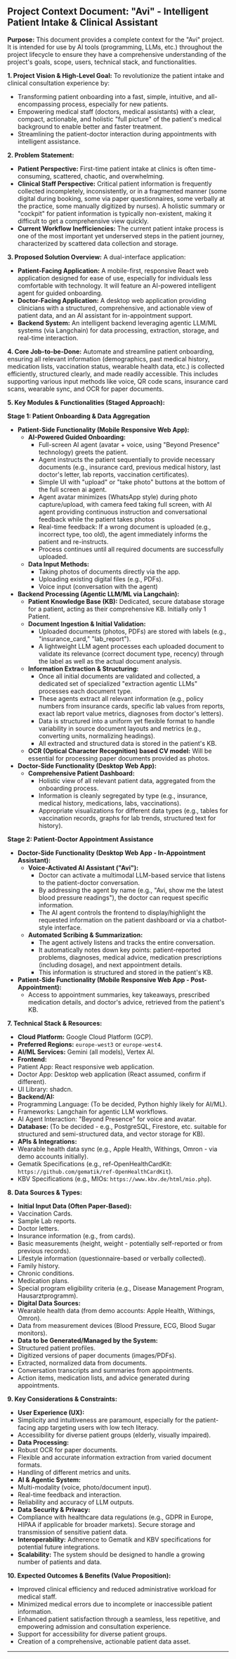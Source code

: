 ## Project Context Document: "Avi" - Intelligent Patient Intake & Clinical Assistant

**Purpose:** This document provides a complete context for the "Avi" project. It is intended for use by AI tools (programming, LLMs, etc.) throughout the project lifecycle to ensure they have a comprehensive understanding of the project's goals, scope, users, technical stack, and functionalities.

**1. Project Vision & High-Level Goal:**
To revolutionize the patient intake and clinical consultation experience by:

- Transforming patient onboarding into a fast, simple, intuitive, and all-encompassing process, especially for new patients.
- Empowering medical staff (doctors, medical assistants) with a clear, compact, actionable, and holistic "full picture" of the patient's medical background to enable better and faster treatment.
- Streamlining the patient-doctor interaction during appointments with intelligent assistance.

**2. Problem Statement:**

- **Patient Perspective:** First-time patient intake at clinics is often time-consuming, scattered, chaotic, and overwhelming.
- **Clinical Staff Perspective:** Critical patient information is frequently collected incompletely, inconsistently, or in a fragmented manner (some digital during booking, some via paper questionnaires, some verbally at the practice, some manually digitized by nurses). A holistic summary or "cockpit" for patient information is typically non-existent, making it difficult to get a comprehensive view quickly.
- **Current Workflow Inefficiencies:** The current patient intake process is one of the most important yet underserved steps in the patient journey, characterized by scattered data collection and storage.

**3. Proposed Solution Overview:**
A dual-interface application:

- **Patient-Facing Application:** A mobile-first, responsive React web application designed for ease of use, especially for individuals less comfortable with technology. It will feature an AI-powered intelligent agent for guided onboarding.
- **Doctor-Facing Application:** A desktop web application providing clinicians with a structured, comprehensive, and actionable view of patient data, and an AI assistant for in-appointment support.
- **Backend System:** An intelligent backend leveraging agentic LLM/ML systems (via Langchain) for data processing, extraction, storage, and real-time interaction.

**4. Core Job-to-be-Done:**
Automate and streamline patient onboarding, ensuring all relevant information (demographics, past medical history, medication lists, vaccination status, wearable health data, etc.) is collected efficiently, structured clearly, and made readily accessible. This includes supporting various input methods like voice, QR code scans, insurance card scans, wearable sync, and OCR for paper documents.

**5. Key Modules & Functionalities (Staged Approach):**

**Stage 1: Patient Onboarding & Data Aggregation**

- **Patient-Side Functionality (Mobile Responsive Web App):**
  - **AI-Powered Guided Onboarding:**
    - Full-screen AI agent (avatar + voice, using "Beyond Presence" technology) greets the patient.
    - Agent instructs the patient sequentially to provide necessary documents (e.g., insurance card, previous medical history, last doctor's letter, lab reports, vaccination certificates).
    - Simple UI with "upload" or "take photo" buttons at the bottom of the full screen ai agent.
    - Agent avatar minimizes (WhatsApp style) during photo capture/upload, with camera feed taking full screen, with AI agent providing continuous instruction and conversational feedback while the patient takes photos
    - Real-time feedback: If a wrong document is uploaded (e.g., incorrect type, too old), the agent immediately informs the patient and re-instructs.
    - Process continues until all required documents are successfully uploaded.
  - **Data Input Methods:**
    - Taking photos of documents directly via the app.
    - Uploading existing digital files (e.g., PDFs).
    - Voice input (conversation with the agent)
- **Backend Processing (Agentic LLM/ML via Langchain):**
  - **Patient Knowledge Base (KB):** Dedicated, secure database storage for a patient, acting as their comprehensive KB. Initially only 1 Patient.
  - **Document Ingestion & Initial Validation:**
    - Uploaded documents (photos, PDFs) are stored with labels (e.g., "insurance_card," "lab_report").
    - A lightweight LLM agent processes each uploaded document to validate its relevance (correct document type, recency) through the label as well as the actual document analysis.
  - **Information Extraction & Structuring:**
    - Once all initial documents are validated and collected, a dedicated set of specialized "extraction agentic LLMs" processes each document type.
    - These agents extract all relevant information (e.g., policy numbers from insurance cards, specific lab values from reports, exact lab report value metrics, diagnoses from doctor's letters).
    - Data is structured into a uniform yet flexible format to handle variability in source document layouts and metrics (e.g., converting units, normalizing headings).
    - All extracted and structured data is stored in the patient's KB.
  - **OCR (Optical Character Recognition) based CV model:** Will be essential for processing paper documents provided as photos.
- **Doctor-Side Functionality (Desktop Web App):**
  - **Comprehensive Patient Dashboard:**
    - Holistic view of all relevant patient data, aggregated from the onboarding process.
    - Information is cleanly segregated by type (e.g., insurance, medical history, medications, labs, vaccinations).
    - Appropriate visualizations for different data types (e.g., tables for vaccination records, graphs for lab trends, structured text for history).

**Stage 2: Patient-Doctor Appointment Assistance**

- **Doctor-Side Functionality (Desktop Web App - In-Appointment Assistant):**
  - **Voice-Activated AI Assistant ("Avi"):**
    - Doctor can activate a multimodal LLM-based service that listens to the patient-doctor conversation.
    - By addressing the agent by name (e.g., "Avi, show me the latest blood pressure readings"), the doctor can request specific information.
    - The AI agent controls the frontend to display/highlight the requested information on the patient dashboard or via a chatbot-style interface.
  - **Automated Scribing & Summarization:**
    - The agent actively listens and tracks the entire conversation.
    - It automatically notes down key points: patient-reported problems, diagnoses, medical advice, medication prescriptions (including dosage), and next appointment details.
    - This information is structured and stored in the patient's KB.
- **Patient-Side Functionality (Mobile Responsive Web App - Post-Appointment):**
  - Access to appointment summaries, key takeaways, prescribed medication details, and doctor's advice, retrieved from the patient's KB.

**7. Technical Stack & Resources:**

- **Cloud Platform:** Google Cloud Platform (GCP).
- **Preferred Regions:** `europe-west3` or `europe-west4`.
- **AI/ML Services:** Gemini (all models), Vertex AI.
- **Frontend:**
- Patient App: React responsive web application.
- Doctor App: Desktop web application (React assumed, confirm if different).
- UI Library: shadcn.
- **Backend/AI:**
- Programming Language: (To be decided, Python highly likely for AI/ML).
- Frameworks: Langchain for agentic LLM workflows.
- AI Agent Interaction: "Beyond Presence" for voice and avatar.
- **Database:** (To be decided - e.g., PostgreSQL, Firestore, etc. suitable for structured and semi-structured data, and vector storage for KB).
- **APIs & Integrations:**
- Wearable health data sync (e.g., Apple Health, Withings, Omron - via demo accounts initially).
- Gematik Specifications (e.g., ref-OpenHealthCardKit: `https://github.com/gematik/ref-OpenHealthCardKit`).
- KBV Specifications (e.g., MIOs: `https://www.kbv.de/html/mio.php`).

**8. Data Sources & Types:**

- **Initial Input Data (Often Paper-Based):**
- Vaccination Cards.
- Sample Lab reports.
- Doctor letters.
- Insurance information (e.g., from cards).
- Basic measurements (height, weight - potentially self-reported or from previous records).
- Lifestyle information (questionnaire-based or verbally collected).
- Family history.
- Chronic conditions.
- Medication plans.
- Special program eligibility criteria (e.g., Disease Management Program, Hausarztprogramm).
- **Digital Data Sources:**
- Wearable health data (from demo accounts: Apple Health, Withings, Omron).
- Data from measurement devices (Blood Pressure, ECG, Blood Sugar monitors).
- **Data to be Generated/Managed by the System:**
- Structured patient profiles.
- Digitized versions of paper documents (images/PDFs).
- Extracted, normalized data from documents.
- Conversation transcripts and summaries from appointments.
- Action items, medication lists, and advice generated during appointments.

**9. Key Considerations & Constraints:**

- **User Experience (UX):**
- Simplicity and intuitiveness are paramount, especially for the patient-facing app targeting users with low tech literacy.
- Accessibility for diverse patient groups (elderly, visually impaired).
- **Data Processing:**
- Robust OCR for paper documents.
- Flexible and accurate information extraction from varied document formats.
- Handling of different metrics and units.
- **AI & Agentic System:**
- Multi-modality (voice, photo/document input).
- Real-time feedback and interaction.
- Reliability and accuracy of LLM outputs.
- **Data Security & Privacy:**
- Compliance with healthcare data regulations (e.g., GDPR in Europe, HIPAA if applicable for broader markets). Secure storage and transmission of sensitive patient data.
- **Interoperability:** Adherence to Gematik and KBV specifications for potential future integrations.
- **Scalability:** The system should be designed to handle a growing number of patients and data.

**10. Expected Outcomes & Benefits (Value Proposition):**

- Improved clinical efficiency and reduced administrative workload for medical staff.
- Minimized medical errors due to incomplete or inaccessible patient information.
- Enhanced patient satisfaction through a seamless, less repetitive, and empowering admission and consultation experience.
- Support for accessibility for diverse patient groups.
- Creation of a comprehensive, actionable patient data asset.

---

